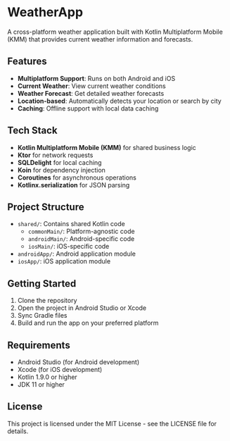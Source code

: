 # WeatherApp

A cross-platform weather application built with Kotlin Multiplatform Mobile (KMM) that provides current weather information and forecasts.

## Features

- **Multiplatform Support**: Runs on both Android and iOS
- **Current Weather**: View current weather conditions
- **Weather Forecast**: Get detailed weather forecasts
- **Location-based**: Automatically detects your location or search by city
- **Caching**: Offline support with local data caching

## Tech Stack

- **Kotlin Multiplatform Mobile (KMM)** for shared business logic
- **Ktor** for network requests
- **SQLDelight** for local caching
- **Koin** for dependency injection
- **Coroutines** for asynchronous operations
- **Kotlinx.serialization** for JSON parsing

## Project Structure

- `shared/`: Contains shared Kotlin code
  - `commonMain/`: Platform-agnostic code
  - `androidMain/`: Android-specific code
  - `iosMain/`: iOS-specific code
- `androidApp/`: Android application module
- `iosApp/`: iOS application module

## Getting Started

1. Clone the repository
2. Open the project in Android Studio or Xcode
3. Sync Gradle files
4. Build and run the app on your preferred platform

## Requirements

- Android Studio (for Android development)
- Xcode (for iOS development)
- Kotlin 1.9.0 or higher
- JDK 11 or higher

## License

This project is licensed under the MIT License - see the LICENSE file for details.
